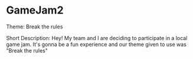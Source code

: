 # GameJam2
Theme: Break the rules

Short Description:
Hey! My team and I are deciding to participate in a local game jam. It's gonna be a fun experience and our theme given to use was "Break the rules"

